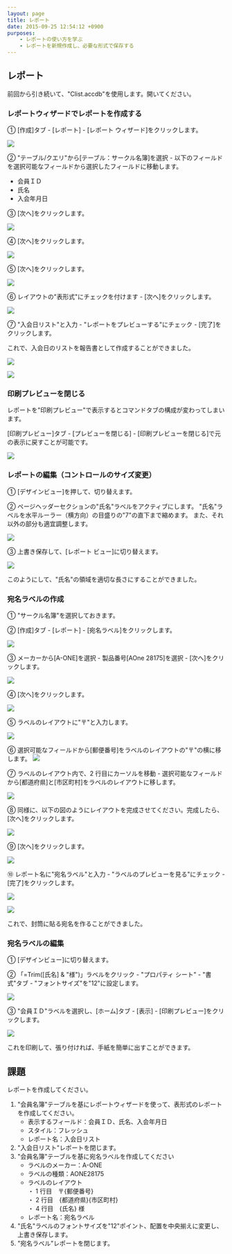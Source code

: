```yaml
---
layout: page
title: レポート
date: 2015-09-25 12:54:12 +0900
purposes:
    - レポートの使い方を学ぶ
    - レポートを新規作成し、必要な形式で保存する
---
```



レポート
--------

前回から引き続いて、"Clist.accdb"を使用します。開いてください。


### レポートウィザードでレポートを作成する

&#9312; [作成]タブ - [レポート] - [レポート ウィザード]をクリックします。

![](./pic/list1.png)

&#9313; "テーブル/クエリ"から[テーブル：サークル名簿]を選択 - 以下のフィールドを選択可能なフィールドから選択したフィールドに移動します。

-   会員ＩＤ
-   氏名
-   入会年月日

&#9314; [次へ]をクリックします。

![](./pic/list2.png)

&#9315; [次へ]をクリックします。

![](./pic/list3.png)

&#9316; [次へ]をクリックします。

![](./pic/list4.png)

&#9317; レイアウトの"表形式"にチェックを付けます - [次へ]をクリックします。

![](./pic/list5.png)

&#9318; "入会日リスト"と入力 - "レポートをプレビューする"にチェック - [完了]をクリックします。

これで、入会日のリストを報告書として作成することができました。

![](./pic/list7.png)

![](./pic/list8.png)


### 印刷プレビューを閉じる

レポートを"印刷プレビュー"で表示するとコマンドタブの構成が変わってしまいます。

[印刷プレビュー]タブ - [プレビューを閉じる] - [印刷プレビューを閉じる]で元の表示に戻すことが可能です。

![](./pic/preview.png)


### レポートの編集（コントロールのサイズ変更）

&#9312; [デザインビュー]を押して、切り替えます。

&#9313; ページヘッダーセクションの"氏名"ラベルをアクティブにします。
"氏名"ラベルを水平ルーラー（横方向）の目盛りの"7"の直下まで縮めます。
また、それ以外の部分も適宜調整します。

![](./pic/report1.png)

&#9314; 上書き保存して、[レポート ビュー]に切り替えます。

![](./pic/report2.png)

このようにして、"氏名"の領域を適切な長さにすることができました。


### 宛名ラベルの作成

&#9312; "サークル名簿"を選択しておきます。

&#9313; [作成]タブ - [レポート] - [宛名ラベル]をクリックします。

![](./pic/postcard1.png)

&#9314; メーカーから[A-ONE]を選択 - 製品番号[AOne 28175]を選択 - [次へ]をクリックします。

![](./pic/postcard2.png)

&#9315; [次へ]をクリックします。

![](./pic/postcard3.png)

&#9316; ラベルのレイアウトに"〒"と入力します。

![](./pic/postcard4.png)

&#9317; 選択可能なフィールドから[郵便番号]をラベルのレイアウトの"〒"の横に移します。
![](./pic/postcard5.png)

&#9318; ラベルのレイアウト内で、2 行目にカーソルを移動 - 選択可能なフィールドから[都道府県]と[市区町村]をラベルのレイアウトに移します。

![](./pic/postcard6.png)

&#9319; 同様に、以下の図のようにレイアウトを完成させてください。完成したら、[次へ]をクリックします。

![](./pic/postcard7.png)

&#9320; [次へ]をクリックします。

![](./pic/postcard8.png)

&#9321; レポート名に"宛名ラベル"と入力 - "ラベルのプレビューを見る"にチェック - [完了]をクリックします。

![](./pic/postcard9.png)

![](./pic/postcard10.png)

これで、封筒に貼る宛名を作ることができました。


### 宛名ラベルの編集

&#9312; [デザインビュー]に切り替えます。

&#9313; 「=Trim([氏名] & "様")」ラベルをクリック - "プロパティ シート" - "書式"タブ - "フォントサイズ"を"12"に設定します。

![](./pic/editpc1.png)

&#9314; "会員ＩＤ"ラベルを選択し、[ホーム]タブ - [表示] - [印刷プレビュー]をクリックします。

![](./pic/editpc4.png)

これを印刷して、張り付ければ、手紙を簡単に出すことができます。


課題
----
レポートを作成してください。

1. "会員名簿"テーブルを基にレポートウィザードを使って、表形式のレポートを作成してください。
    -   表示するフィールド：会員ＩＤ、氏名、入会年月日
    -   スタイル：フレッシュ
    -   レポート名：入会日リスト
2. "入会日リスト"レポートを閉じます。
3. "会員名簿"テーブルを基に宛名ラベルを作成してください
    -   ラベルのメーカー：A-ONE
    -   ラベルの種類：AONE28175
    -   ラベルのレイアウト  
   ・ 1 行目　〒{郵便番号}  
   ・ 2 行目　{都道府県}{市区町村}  
   ・ 4 行目　{氏名} 様  
    -   レポート名：宛名ラベル
4. "氏名"ラベルのフォントサイズを"12"ポイント、配置を中央揃えに変更し、上書き保存します。
5. "宛名ラベル"レポートを閉じます。
